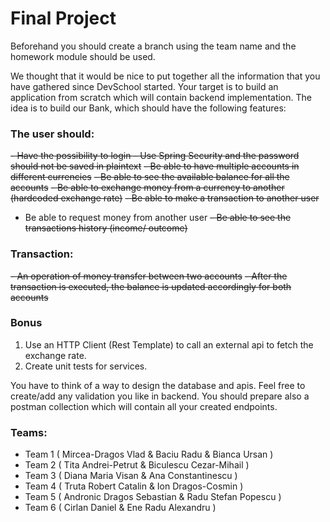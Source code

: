 # Final Project

Beforehand you should create a branch using the team name and the homework module should be used.

We thought that it would be nice to put together all the information that you have gathered since DevSchool started.
Your target is to build an application from scratch which will contain backend implementation. The idea is to build our Bank, which should have the following features:

### The user should:
~~-  Have the possibility to login – Use Spring Security and the password should not be saved in plaintext~~
~~-  Be able to have multiple accounts in different currencies~~
~~-  Be able to see the available balance for all the accounts~~
~~-  Be able to exchange money from a currency to another (hardcoded exchange rate)~~
~~-  Be able to make a transaction to another user~~
-  Be able to request money from another user
~~-  Be able to see the transactions history (income/ outcome)~~

### Transaction:
~~-  An operation of money transfer between two accounts~~
~~-  After the transaction is executed, the balance is updated accordingly for both accounts~~

### Bonus
1. Use an HTTP Client (Rest Template) to call an external api to fetch the exchange rate.
2. Create unit tests for services.

You have to think of a way to design the database and apis. Feel free to create/add any validation you like in backend. You should prepare also a postman collection which will contain all your created endpoints.

### Teams:
* Team 1 ( Mircea-Dragos Vlad & Baciu Radu & Bianca Ursan )
* Team 2 ( Tita Andrei-Petrut & Biculescu Cezar-Mihail )
* Team 3 ( Diana Maria Visan & Ana Constantinescu )
* Team 4 ( Truta Robert Catalin & Ion Dragos-Cosmin )
* Team 5 ( Andronic Dragos Sebastian & Radu Stefan Popescu )
* Team 6 ( Cirlan Daniel & Ene Radu Alexandru )
